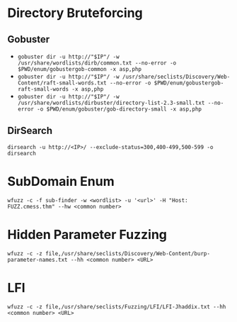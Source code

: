 # Directory Bruteforcing

## Gobuster
- `gobuster dir -u http://"$IP"/ -w /usr/share/wordlists/dirb/common.txt --no-error -o $PWD/enum/gobustergob-common -x asp,php`
- `gobuster dir -u http://"$IP"/ -w /usr/share/seclists/Discovery/Web-Content/raft-small-words.txt --no-error -o $PWD/enum/gobustergob-raft-small-words -x asp,php`
- `gobuster dir -u http://"$IP"/ -w /usr/share/wordlists/dirbuster/directory-list-2.3-small.txt --no-error -o $PWD/enum/gobuster/gob-directory-small -x asp,php`

## DirSearch
`dirsearch -u http://<IP>/ --exclude-status=300,400-499,500-599 -o dirsearch`

# SubDomain Enum
`wfuzz -c -f sub-finder -w <wordlist> -u '<url>' -H "Host: FUZZ.cmess.thm" --hw <common number>`

# Hidden Parameter Fuzzing

`wfuzz -c -z file,/usr/share/seclists/Discovery/Web-Content/burp-parameter-names.txt --hh <common number> <URL>`

# LFI

`wfuzz -c -z file,/usr/share/seclists/Fuzzing/LFI/LFI-Jhaddix.txt --hh <common number> <URL>`